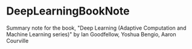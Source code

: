 # DeepLearningBookNote
Summary note for the book, "Deep Learning (Adaptive Computation and Machine Learning series)"  by Ian Goodfellow, Yoshua Bengio, Aaron Courville
